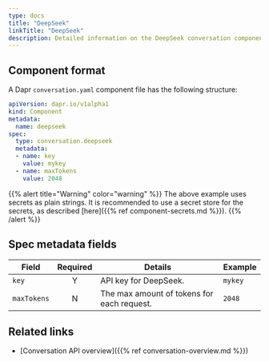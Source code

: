 ```yaml
---
type: docs
title: "DeepSeek"
linkTitle: "DeepSeek"
description: Detailed information on the DeepSeek conversation component
---
```


## Component format

A Dapr `conversation.yaml` component file has the following structure:

```yaml
apiVersion: dapr.io/v1alpha1
kind: Component
metadata:
  name: deepseek
spec:
  type: conversation.deepseek
  metadata:
  - name: key
    value: mykey
  - name: maxTokens
    value: 2048
```

{{% alert title="Warning" color="warning" %}}
The above example uses secrets as plain strings. It is recommended to use a secret store for the secrets, as described [here]({{% ref component-secrets.md %}}).
{{% /alert %}}

## Spec metadata fields

| Field              | Required | Details | Example |
|--------------------|:--------:|---------|---------|
| `key`   | Y | API key for DeepSeek. | `mykey` |
| `maxTokens` | N | The max amount of tokens for each request.  | `2048` |

## Related links

- [Conversation API overview]({{% ref conversation-overview.md %}})